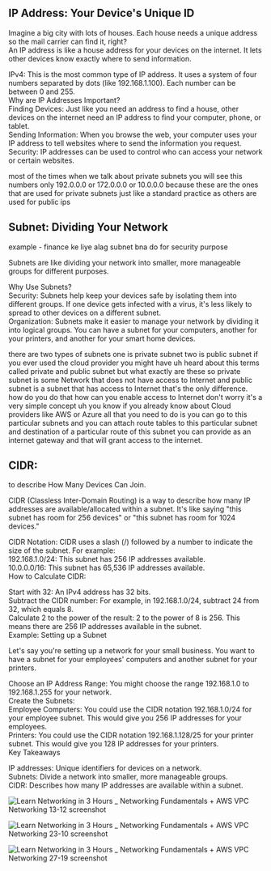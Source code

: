 ## IP Address: Your Device's Unique ID

Imagine a big city with lots of houses. Each house needs a unique address so the mail carrier can find it, right? <br />
An IP address is like a house address for your devices on the internet. It lets other devices know exactly where to send information.<br />

IPv4: This is the most common type of IP address. It uses a system of four numbers separated by dots (like 192.168.1.100). Each number can be between 0 and 255.<br />
Why are IP Addresses Important?<br />
Finding Devices: Just like you need an address to find a house, other devices on the internet need an IP address to find your computer, phone, or tablet.<br />
Sending Information: When you browse the web, your computer uses your IP address to tell websites where to send the information you request.<br />
Security: IP addresses can be used to control who can access your network or certain websites.<br />

most of the times when we talk about private subnets you will see this numbers only 192.0.0.0 or 172.0.0.0 or 10.0.0.0  because these are the ones that are used for private subnets just like a standard practice as others are used for public ips

## Subnet: Dividing Your Network <br />

example - finance ke liye alag subnet bna do for security purpose <br />

Subnets are like dividing your network into smaller, more manageable groups for different purposes.<br />

Why Use Subnets?<br />
Security: Subnets help keep your devices safe by isolating them into different groups. If one device gets infected with a virus, it's less likely to spread to other devices on a different subnet.<br />
Organization: Subnets make it easier to manage your network by dividing it into logical groups. You can have a subnet for your computers, another for your printers, and another for your smart home devices.<br />

there are two types of subnets one is private subnet two is public subnet if you ever used the cloud provider you might have uh heard about this terms called private and public subnet but what exactly are these so private subnet is some Network that does not have access to Internet and public subnet is a subnet that has access to Internet that's the only difference. how do you do that how can you enable access to Internet don't worry it's a very simple concept uh you know if you already know about Cloud providers like AWS or Azure all that you need to do is you can go to this particular subnets and you can attach route tables to this particular subnet and destination of a particular route of this subnet you can provide as an internet gateway and that will grant access to the internet.

## CIDR:<br />

to describe How Many Devices Can Join.<br />

CIDR (Classless Inter-Domain Routing) is a way to describe how many IP addresses are available/allocated within a subnet. It's like saying "this subnet has room for 256 devices" or "this subnet has room for 1024 devices."<br />

CIDR Notation: CIDR uses a slash (/) followed by a number to indicate the size of the subnet. For example:<br />
192.168.1.0/24: This subnet has 256 IP addresses available.<br />
10.0.0.0/16: This subnet has 65,536 IP addresses available.<br />
How to Calculate CIDR:<br />

Start with 32: An IPv4 address has 32 bits.<br />
Subtract the CIDR number: For example, in 192.168.1.0/24, subtract 24 from 32, which equals 8.<br />
Calculate 2 to the power of the result: 2 to the power of 8 is 256. This means there are 256 IP addresses available in the subnet.<br />
Example: Setting up a Subnet<br />

Let's say you're setting up a network for your small business. You want to have a subnet for your employees' computers and another subnet for your printers.<br />

Choose an IP Address Range: You might choose the range 192.168.1.0 to 192.168.1.255 for your network.<br />
Create the Subnets:<br />
Employee Computers: You could use the CIDR notation 192.168.1.0/24 for your employee subnet. This would give you 256 IP addresses for your employees.<br />
Printers: You could use the CIDR notation 192.168.1.128/25 for your printer subnet. This would give you 128 IP addresses for your printers.<br />
Key Takeaways<br />

IP addresses: Unique identifiers for devices on a network.<br />
Subnets: Divide a network into smaller, more manageable groups.<br />
CIDR: Describes how many IP addresses are available within a subnet.<br />

![Learn Networking in 3 Hours _ Networking Fundamentals + AWS VPC Networking 13-12 screenshot](https://github.com/HimanshuMishra123/Networking/assets/164254902/55450f83-0e42-4953-8ec9-78c56168bda0)

![Learn Networking in 3 Hours _ Networking Fundamentals + AWS VPC Networking 23-10 screenshot](https://github.com/HimanshuMishra123/Networking/assets/164254902/655f6783-e7ef-44c1-ad85-376f643f937c)

![Learn Networking in 3 Hours _ Networking Fundamentals + AWS VPC Networking 27-19 screenshot](https://github.com/HimanshuMishra123/Networking/assets/164254902/3d37f243-14cc-4440-a0b6-0114b0978a8b)


